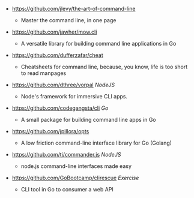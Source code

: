 - https://github.com/jlevy/the-art-of-command-line
  - Master the command line, in one page
  
- https://github.com/jawher/mow.cli
  - A versatile library for building command line applications in Go 
  
- https://github.com/dufferzafar/cheat
  - Cheatsheets for command line, because, you know, life is too short to read manpages 
  
- https://github.com/dthree/vorpal *NodeJS*
  - Node's framework for immersive CLI apps.

- https://github.com/codegangsta/cli *Go*
  - A small package for building command line apps in Go
  
- https://github.com/jpillora/opts
  - A low friction command-line interface library for Go (Golang)

- https://github.com/tj/commander.js *NodeJS*
  - node.js command-line interfaces made easy 
  
- https://github.com/GoBootcamp/clirescue *Exercise*
  - CLI tool in Go to consumer a web API  
